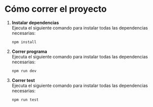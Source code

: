 # Cómo correr el proyecto

1. **Instalar dependencias**  
   Ejecuta el siguiente comando para instalar todas las dependencias necesarias:
   ```bash
   npm install
2. **Correr programa**  
   Ejecuta el siguiente comando para instalar todas las dependencias necesarias:
   ```bash
   npm run dev
3. **Correr test**  
   Ejecuta el siguiente comando para instalar todas las dependencias necesarias:
   ```bash
   npm run test
   
   
